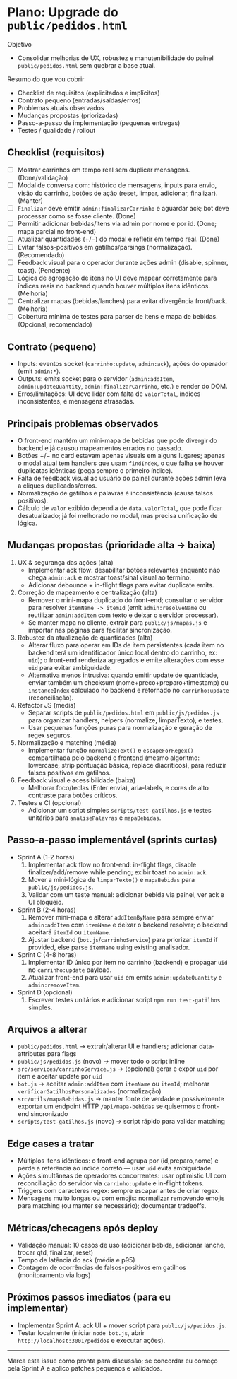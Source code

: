 # Plano: Upgrade do `public/pedidos.html`

Objetivo
- Consolidar melhorias de UX, robustez e manutenibilidade do painel `public/pedidos.html` sem quebrar a base atual.

Resumo do que vou cobrir
- Checklist de requisitos (explicitados e implícitos)
- Contrato pequeno (entradas/saídas/erros)
- Problemas atuais observados
- Mudanças propostas (priorizadas)
- Passo-a-passo de implementação (pequenas entregas)
- Testes / qualidade / rollout

## Checklist (requisitos)
- [ ] Mostrar carrinhos em tempo real sem duplicar mensagens. (Done/validação)
- [ ] Modal de conversa com: histórico de mensagens, inputs para envio, visão do carrinho, botões de ação (reset, limpar, adicionar, finalizar). (Manter)
- [ ] `Finalizar` deve emitir `admin:finalizarCarrinho` e aguardar ack; bot deve processar como se fosse cliente. (Done)
- [ ] Permitir adicionar bebidas/itens via admin por nome e por id. (Done; mapa parcial no front-end)
- [ ] Atualizar quantidades (+/−) do modal e refletir em tempo real. (Done)
- [ ] Evitar falsos-positivos em gatilhos/parsings (normalização). (Recomendado)
- [ ] Feedback visual para o operador durante ações admin (disable, spinner, toast). (Pendente)
- [ ] Lógica de agregação de itens no UI deve mapear corretamente para índices reais no backend quando houver múltiplos itens idênticos. (Melhoria)
- [ ] Centralizar mapas (bebidas/lanches) para evitar divergência front/back. (Melhoria)
- [ ] Cobertura mínima de testes para parser de itens e mapa de bebidas. (Opcional, recomendado)

## Contrato (pequeno)
- Inputs: eventos socket (`carrinho:update`, `admin:ack`), ações do operador (emit `admin:*`).
- Outputs: emits socket para o servidor (`admin:addItem`, `admin:updateQuantity`, `admin:finalizarCarrinho`, etc.) e render do DOM.
- Erros/limitações: UI deve lidar com falta de `valorTotal`, índices inconsistentes, e mensagens atrasadas.

## Principais problemas observados
- O front-end mantém um mini-mapa de bebidas que pode divergir do backend e já causou mapeamentos errados no passado.
- Botões +/− no card estavam apenas visuais em alguns lugares; apenas o modal atual tem handlers que usam `findIndex`, o que falha se houver duplicatas idênticas (pega sempre o primeiro índice).
- Falta de feedback visual ao usuário do painel durante ações admin leva a cliques duplicados/erros.
- Normalização de gatilhos e palavras é inconsistência (causa falsos positivos).
- Cálculo de `valor` exibido dependia de `data.valorTotal`, que pode ficar desatualizado; já foi melhorado no modal, mas precisa unificação de lógica.

## Mudanças propostas (prioridade alta → baixa)
1. UX & segurança das ações (alta)
   - Implementar ack flow: desabilitar botões relevantes enquanto não chega `admin:ack` e mostrar toast/sinal visual ao término.
   - Adicionar debounce + in-flight flags para evitar duplicate emits.
2. Correção de mapeamento e centralização (alta)
   - Remover o mini-mapa duplicado do front-end; consultar o servidor para resolver `itemName -> itemId` (emit `admin:resolveName` ou reutilizar `admin:addItem` com texto e deixar o servidor processar).
   - Se manter mapa no cliente, extrair para `public/js/mapas.js` e importar nas páginas para facilitar sincronização.
3. Robustez da atualização de quantidades (alta)
   - Alterar fluxo para operar em IDs de item persistentes (cada item no backend terá um identificador único local dentro do carrinho, ex: `uid`); o front-end renderiza agregados e emite alterações com esse `uid` para evitar ambiguidade.
   - Alternativa menos intrusiva: quando emitir update de quantidade, enviar também um checksum (nome+preco+preparo+timestamp) ou `instanceIndex` calculado no backend e retornado no `carrinho:update` (reconciliação). 
4. Refactor JS (média)
   - Separar scripts de `public/pedidos.html` em `public/js/pedidos.js` para organizar handlers, helpers (normalize, limparTexto), e testes.
   - Usar pequenas funções puras para normalização e geração de regex seguros.
5. Normalização e matching (média)
   - Implementar função `normalizeText()` e `escapeForRegex()` compartilhada pelo backend e frontend (mesmo algoritmo: lowercase, strip pontuação básica, replace diacríticos), para reduzir falsos positivos em gatilhos.
6. Feedback visual e acessibilidade (baixa)
   - Melhorar foco/teclas (Enter envia), aria-labels, e cores de alto contraste para botões críticos.
7. Testes e CI (opcional)
   - Adicionar um script simples `scripts/test-gatilhos.js` e testes unitários para `analisePalavras` e `mapaBebidas`.

## Passo-a-passo implementável (sprints curtas)
- Sprint A (1-2 horas)
  1. Implementar ack flow no front-end: in-flight flags, disable finalizer/add/remove while pending; exibir toast no `admin:ack`.
  2. Mover a mini-lógica de `limparTexto()` e `mapaBebidas` para `public/js/pedidos.js`.
  3. Validar com um teste manual: adicionar bebida via painel, ver ack e UI bloqueio.
- Sprint B (2-4 horas)
  1. Remover mini-mapa e alterar `addItemByName` para sempre enviar `admin:addItem` com `itemName` e deixar o backend resolver; o backend aceitará `itemId` ou `itemName`.
  2. Ajustar backend (`bot.js`/`carrinhoService`) para priorizar `itemId` if provided, else parse `itemName` using existing analisador.
- Sprint C (4-8 horas)
  1. Implementar ID único por item no carrinho (backend) e propagar `uid` no `carrinho:update` payload.
  2. Atualizar front-end para usar `uid` em emits `admin:updateQuantity` e `admin:removeItem`.
- Sprint D (opcional)
  1. Escrever testes unitários e adicionar script `npm run test-gatilhos` simples.

## Arquivos a alterar
- `public/pedidos.html` → extrair/alterar UI e handlers; adicionar data-attributes para flags
- `public/js/pedidos.js` (novo) → mover todo o script inline
- `src/services/carrinhoService.js` → (opcional) gerar e expor `uid` por item e aceitar update por `uid`
- `bot.js` → aceitar `admin:addItem` com `itemName` ou `itemId`; melhorar `verificarGatilhosPersonalizados` (normalização)
- `src/utils/mapaBebidas.js` → manter fonte de verdade e possivelmente exportar um endpoint HTTP `/api/mapa-bebidas` se quisermos o front-end sincronizado
- `scripts/test-gatilhos.js` (novo) → script rápido para validar matching

## Edge cases a tratar
- Múltiplos itens idênticos: o front-end agrupa por (id,preparo,nome) e perde a referência ao índice correto — usar `uid` evita ambiguidade.
- Ações simultâneas de operadores concorrentes: usar optimistic UI com reconciliação do servidor via `carrinho:update` e in-flight tokens.
- Triggers com caracteres regex: sempre escapar antes de criar regex.
- Mensagens muito longas ou com emojis: normalizar removendo emojis para matching (ou manter se necessário); documentar tradeoffs.

## Métricas/checagens após deploy
- Validação manual: 10 casos de uso (adicionar bebida, adicionar lanche, trocar qtd, finalizar, reset)
- Tempo de latência do ack (média e p95)
- Contagem de ocorrências de falsos-positivos em gatilhos (monitoramento via logs)

## Próximos passos imediatos (para eu implementar)
- Implementar Sprint A: ack UI + mover script para `public/js/pedidos.js`.
- Testar localmente (iniciar `node bot.js`, abrir `http://localhost:3001/pedidos` e executar ações).

---
Marca esta issue como pronta para discussão; se concordar eu começo pela Sprint A e aplico patches pequenos e validados.
